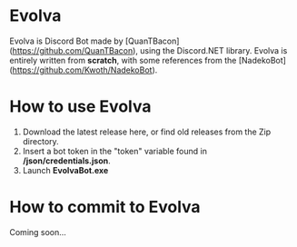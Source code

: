 # Evolva

Evolva is Discord Bot made by [QuanTBacon] (https://github.com/QuanTBacon), using the Discord.NET library.
Evolva is entirely written from **scratch**, with some references from the [NadekoBot] (https://github.com/Kwoth/NadekoBot).

# How to use Evolva
1. Download the latest release here, or find old releases from the Zip directory.
2. Insert a bot token in the "token" variable found in **/json/credentials.json**.
3. Launch **EvolvaBot.exe**

# How to commit to Evolva
Coming soon...